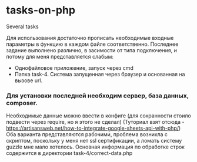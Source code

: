# tasks-on-php
Several tasks

Для использования достаточно прописать необходимые входные параметры в функцию в каждом файле соответственно.
Последнее задание выполнено различно, в засимости от типа подключения, и потому для меня представляется слабым:
* Однофайловое приложение, запуск через cmd
* Папка task-4. Система запущенная через браузер и основанная на вызове url.
### Для установки последней необходим сервер, база данных, composer. 
Необходимые данные можно ввести в конфиге (для сохранности стоило подвести через require, но я этого не сделал)
  (Туториал взят отсюда - https://artisansweb.net/how-to-integrate-google-sheets-api-with-php/)
 Оба варианта представляются рабочими, проблема возникла с скриптом, поскольку у меня нет ssl сертификации, а ломать систему guzzle мне мало хотелось.
 Основная информация по обработке строк содержится в директории task-4/correct-data.php 
  
